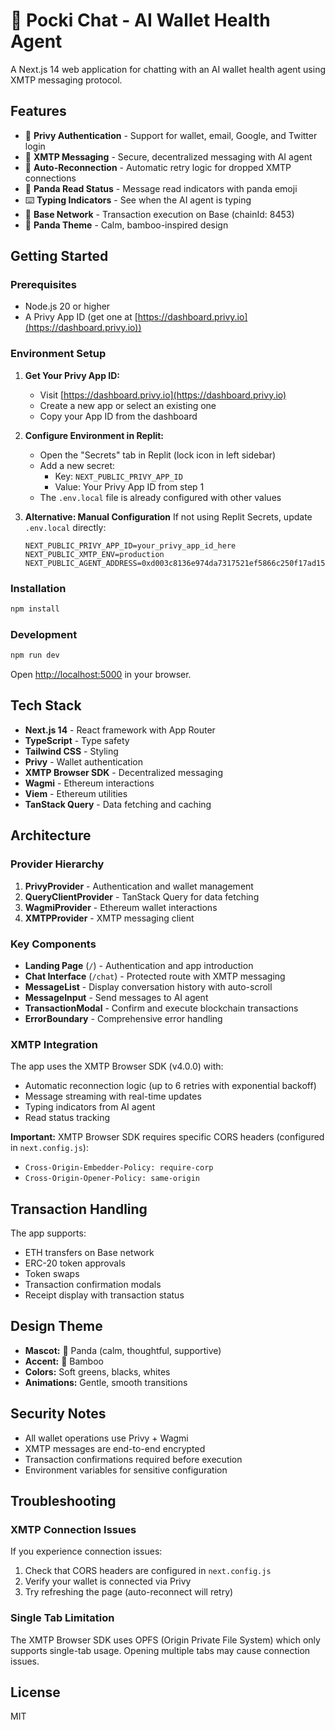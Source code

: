 # 🐼 Pocki Chat - AI Wallet Health Agent

A Next.js 14 web application for chatting with an AI wallet health agent using XMTP messaging protocol.

## Features

- 🔐 **Privy Authentication** - Support for wallet, email, Google, and Twitter login
- 💬 **XMTP Messaging** - Secure, decentralized messaging with AI agent
- 🔄 **Auto-Reconnection** - Automatic retry logic for dropped XMTP connections
- 🐼 **Panda Read Status** - Message read indicators with panda emoji
- ⌨️ **Typing Indicators** - See when the AI agent is typing
- 🔗 **Base Network** - Transaction execution on Base (chainId: 8453)
- 🎨 **Panda Theme** - Calm, bamboo-inspired design

## Getting Started

### Prerequisites

- Node.js 20 or higher
- A Privy App ID (get one at [https://dashboard.privy.io](https://dashboard.privy.io))

### Environment Setup

1. **Get Your Privy App ID:**
   - Visit [https://dashboard.privy.io](https://dashboard.privy.io)
   - Create a new app or select an existing one
   - Copy your App ID from the dashboard

2. **Configure Environment in Replit:**
   - Open the "Secrets" tab in Replit (lock icon in left sidebar)
   - Add a new secret:
     - Key: `NEXT_PUBLIC_PRIVY_APP_ID`
     - Value: Your Privy App ID from step 1
   - The `.env.local` file is already configured with other values

3. **Alternative: Manual Configuration**
   If not using Replit Secrets, update `.env.local` directly:
   
   ```env
   NEXT_PUBLIC_PRIVY_APP_ID=your_privy_app_id_here
   NEXT_PUBLIC_XMTP_ENV=production
   NEXT_PUBLIC_AGENT_ADDRESS=0xd003c8136e974da7317521ef5866c250f17ad155
   ```

### Installation

```bash
npm install
```

### Development

```bash
npm run dev
```

Open [http://localhost:5000](http://localhost:5000) in your browser.

## Tech Stack

- **Next.js 14** - React framework with App Router
- **TypeScript** - Type safety
- **Tailwind CSS** - Styling
- **Privy** - Wallet authentication
- **XMTP Browser SDK** - Decentralized messaging
- **Wagmi** - Ethereum interactions
- **Viem** - Ethereum utilities
- **TanStack Query** - Data fetching and caching

## Architecture

### Provider Hierarchy

1. **PrivyProvider** - Authentication and wallet management
2. **QueryClientProvider** - TanStack Query for data fetching
3. **WagmiProvider** - Ethereum wallet interactions
4. **XMTPProvider** - XMTP messaging client

### Key Components

- **Landing Page** (`/`) - Authentication and app introduction
- **Chat Interface** (`/chat`) - Protected route with XMTP messaging
- **MessageList** - Display conversation history with auto-scroll
- **MessageInput** - Send messages to AI agent
- **TransactionModal** - Confirm and execute blockchain transactions
- **ErrorBoundary** - Comprehensive error handling

### XMTP Integration

The app uses the XMTP Browser SDK (v4.0.0) with:

- Automatic reconnection logic (up to 6 retries with exponential backoff)
- Message streaming with real-time updates
- Typing indicators from AI agent
- Read status tracking

**Important:** XMTP Browser SDK requires specific CORS headers (configured in `next.config.js`):
- `Cross-Origin-Embedder-Policy: require-corp`
- `Cross-Origin-Opener-Policy: same-origin`

## Transaction Handling

The app supports:

- ETH transfers on Base network
- ERC-20 token approvals
- Token swaps
- Transaction confirmation modals
- Receipt display with transaction status

## Design Theme

- **Mascot:** 🐼 Panda (calm, thoughtful, supportive)
- **Accent:** 🎋 Bamboo
- **Colors:** Soft greens, blacks, whites
- **Animations:** Gentle, smooth transitions

## Security Notes

- All wallet operations use Privy + Wagmi
- XMTP messages are end-to-end encrypted
- Transaction confirmations required before execution
- Environment variables for sensitive configuration

## Troubleshooting

### XMTP Connection Issues

If you experience connection issues:
1. Check that CORS headers are configured in `next.config.js`
2. Verify your wallet is connected via Privy
3. Try refreshing the page (auto-reconnect will retry)

### Single Tab Limitation

The XMTP Browser SDK uses OPFS (Origin Private File System) which only supports single-tab usage. Opening multiple tabs may cause connection issues.

## License

MIT
